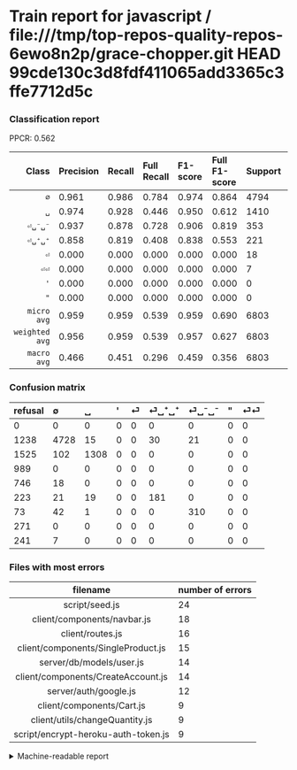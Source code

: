 # Train report for javascript / file:///tmp/top-repos-quality-repos-6ewo8n2p/grace-chopper.git HEAD 99cde130c3d8fdf411065add3365c3ffe7712d5c

### Classification report

PPCR: 0.562

| Class | Precision | Recall | Full Recall | F1-score | Full F1-score | Support | Full Support | PPCR |
|------:|:----------|:-------|:------------|:---------|:---------|:--------|:-------------|:-----|
| `∅` | 0.961| 0.986| 0.784| 0.974| 0.864| 4794| 6032| 0.795 |
| `␣` | 0.974| 0.928| 0.446| 0.950| 0.612| 1410| 2935| 0.480 |
| `⏎␣⁻␣⁻` | 0.937| 0.878| 0.728| 0.906| 0.819| 353| 426| 0.829 |
| `⏎␣⁺␣⁺` | 0.858| 0.819| 0.408| 0.838| 0.553| 221| 444| 0.498 |
| `⏎` | 0.000| 0.000| 0.000| 0.000| 0.000| 18| 764| 0.024 |
| `⏎⏎` | 0.000| 0.000| 0.000| 0.000| 0.000| 7| 248| 0.028 |
| `'` | 0.000| 0.000| 0.000| 0.000| 0.000| 0| 989| 0.000 |
| `"` | 0.000| 0.000| 0.000| 0.000| 0.000| 0| 271| 0.000 |
| `micro avg` | 0.959| 0.959| 0.539| 0.959| 0.690| 6803| 12109| 0.562 |
| `weighted avg` | 0.956| 0.959| 0.539| 0.957| 0.627| 6803| 12109| 0.562 |
| `macro avg` | 0.466| 0.451| 0.296| 0.459| 0.356| 6803| 12109| 0.562 |

### Confusion matrix

|refusal|  ∅| ␣| '| ⏎| ⏎␣⁺␣⁺| ⏎␣⁻␣⁻| "| ⏎⏎| 
|:---|:---|:---|:---|:---|:---|:---|:---|:---|
|0 |0 |0 |0 |0 |0 |0 |0 |0 |
|1238 |4728 |15 |0 |0 |30 |21 |0 |0 |
|1525 |102 |1308 |0 |0 |0 |0 |0 |0 |
|989 |0 |0 |0 |0 |0 |0 |0 |0 |
|746 |18 |0 |0 |0 |0 |0 |0 |0 |
|223 |21 |19 |0 |0 |181 |0 |0 |0 |
|73 |42 |1 |0 |0 |0 |310 |0 |0 |
|271 |0 |0 |0 |0 |0 |0 |0 |0 |
|241 |7 |0 |0 |0 |0 |0 |0 |0 |

### Files with most errors

| filename | number of errors|
|:----:|:-----|
| script/seed.js | 24 |
| client/components/navbar.js | 18 |
| client/routes.js | 16 |
| client/components/SingleProduct.js | 15 |
| server/db/models/user.js | 14 |
| client/components/CreateAccount.js | 14 |
| server/auth/google.js | 12 |
| client/components/Cart.js | 9 |
| client/utils/changeQuantity.js | 9 |
| script/encrypt-heroku-auth-token.js | 9 |

<details>
    <summary>Machine-readable report</summary>
```json
{
  "cl_report": {"\"": {"f1-score": 0.0, "precision": 0.0, "recall": 0.0, "support": 0}, "\u0027": {"f1-score": 0.0, "precision": 0.0, "recall": 0.0, "support": 0}, "macro avg": {"f1-score": 0.4585340842799053, "precision": 0.4662101435283761, "recall": 0.4513854823977782, "support": 6803}, "micro avg": {"f1-score": 0.9594296633838013, "precision": 0.9594296633838013, "recall": 0.9594296633838013, "support": 6803}, "weighted avg": {"f1-score": 0.957317029470568, "precision": 0.9557881674391324, "recall": 0.9594296633838013, "support": 6803}, "\u2205": {"f1-score": 0.9736408566721582, "precision": 0.9613664091093941, "recall": 0.986232790988736, "support": 4794}, "\u23ce": {"f1-score": 0.0, "precision": 0.0, "recall": 0.0, "support": 18}, "\u23ce\u23ce": {"f1-score": 0.0, "precision": 0.0, "recall": 0.0, "support": 7}, "\u23ce\u2423\u207a\u2423\u207a": {"f1-score": 0.837962962962963, "precision": 0.8578199052132701, "recall": 0.8190045248868778, "support": 221}, "\u23ce\u2423\u207b\u2423\u207b": {"f1-score": 0.9064327485380116, "precision": 0.9365558912386707, "recall": 0.8781869688385269, "support": 353}, "\u2423": {"f1-score": 0.9502361060661098, "precision": 0.9739389426656738, "recall": 0.9276595744680851, "support": 1410}},
  "cl_report_full": {"\"": {"f1-score": 0.0, "precision": 0.0, "recall": 0.0, "support": 271}, "\u0027": {"f1-score": 0.0, "precision": 0.0, "recall": 0.0, "support": 989}, "macro avg": {"f1-score": 0.3558445697363063, "precision": 0.4662101435283761, "recall": 0.29560408677046546, "support": 12109}, "micro avg": {"f1-score": 0.6902495769881557, "precision": 0.9594296633838013, "recall": 0.5390205632174415, "support": 12109}, "weighted avg": {"f1-score": 0.6274711553451062, "precision": 0.7793639296435696, "recall": 0.5390205632174415, "support": 12109}, "\u2205": {"f1-score": 0.8635616438356165, "precision": 0.9613664091093941, "recall": 0.7838196286472149, "support": 6032}, "\u23ce": {"f1-score": 0.0, "precision": 0.0, "recall": 0.0, "support": 764}, "\u23ce\u23ce": {"f1-score": 0.0, "precision": 0.0, "recall": 0.0, "support": 248}, "\u23ce\u2423\u207a\u2423\u207a": {"f1-score": 0.5526717557251909, "precision": 0.8578199052132701, "recall": 0.40765765765765766, "support": 444}, "\u23ce\u2423\u207b\u2423\u207b": {"f1-score": 0.8190224570673711, "precision": 0.9365558912386707, "recall": 0.7276995305164319, "support": 426}, "\u2423": {"f1-score": 0.611500701262272, "precision": 0.9739389426656738, "recall": 0.44565587734241907, "support": 2935}},
  "ppcr": 0.561813527128582
}
```
</details>
